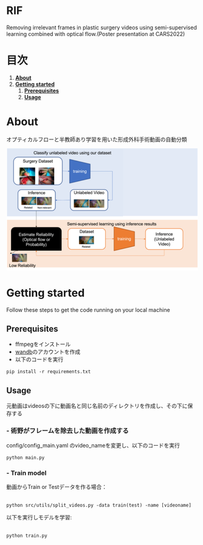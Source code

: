 # RIF
Removing irrelevant frames in plastic surgery videos using semi-supervised learning combined with optical flow.(Poster presentation at CARS2022)

# 目次
     
1. [**About**](#about)
2. [**Getting started**](#getting-started)
     1. [**Prerequisites**](#prerequisites)
     2. [**Usage**](#usage)


# About
オプティカルフローと半教師あり学習を用いた形成外科手術動画の自動分類


<p align="center">
     <img src="assets/fig1.png"
          width=1000px />
</p>

# Getting started
Follow these steps to get the code running on your local machine

## Prerequisites
- ffmpegをインストール
- [wandb](https://wandb.ai/site)のアカウントを作成
- 以下のコードを実行

```
pip install -r requirements.txt
```



## Usage

元動画はvideosの下に動画名と同じ名前のディレクトリを作成し、その下に保存する

### - 術野がフレームを除去した動画を作成する
config/config_main.yaml のvideo_nameを変更し、以下のコードを実行

```
python main.py 
```
### - Train model
動画からTrain or Testデータを作る場合：
```

python src/utils/split_videos.py -data train(test) -name [videoname]

```
以下を実行しモデルを学習:
```

python train.py 

```







